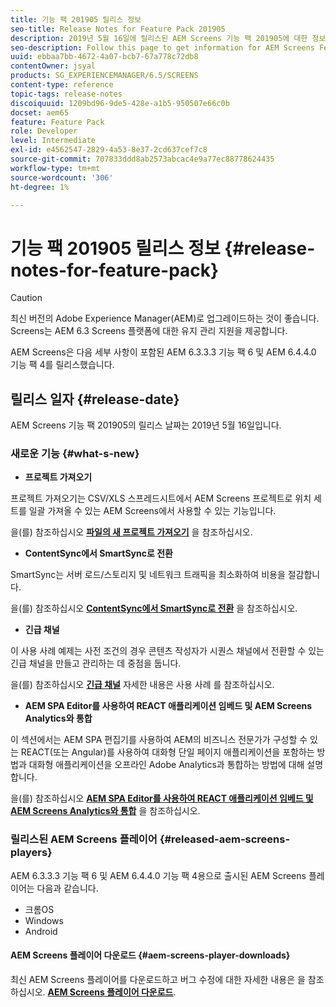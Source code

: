 ```yaml
---
title: 기능 팩 201905 릴리스 정보
seo-title: Release Notes for Feature Pack 201905
description: 2019년 5월 16일에 릴리스된 AEM Screens 기능 팩 201905에 대한 정보를 얻으려면 이 페이지를 따르십시오.
seo-description: Follow this page to get information for AEM Screens Feature Pack 201905 released on May 16, 2019.
uuid: ebbaa7bb-4672-4a07-bcb7-67a778c72db8
contentOwner: jsyal
products: SG_EXPERIENCEMANAGER/6.5/SCREENS
content-type: reference
topic-tags: release-notes
discoiquuid: 1209bd96-9de5-428e-a1b5-950507e66c0b
docset: aem65
feature: Feature Pack
role: Developer
level: Intermediate
exl-id: e4562547-2829-4a53-8e37-2cd637cef7c8
source-git-commit: 707833ddd8ab2573abcac4e9a77ec88778624435
workflow-type: tm+mt
source-wordcount: '306'
ht-degree: 1%

---
```


# 기능 팩 201905 릴리스 정보 {#release-notes-for-feature-pack}

>[!CAUTION]
>
>최신 버전의 Adobe Experience Manager(AEM)로 업그레이드하는 것이 좋습니다. Screens는 AEM 6.3 Screens 플랫폼에 대한 유지 관리 지원을 제공합니다.

AEM Screens은 다음 세부 사항이 포함된 AEM 6.3.3.3 기능 팩 6 및 AEM 6.4.4.0 기능 팩 4를 릴리스했습니다.

## 릴리스 일자 {#release-date}

AEM Screens 기능 팩 201905의 릴리스 날짜는 2019년 5월 16일입니다.

### 새로운 기능 {#what-s-new}

* **프로젝트 가져오기**

프로젝트 가져오기는 CSV/XLS 스프레드시트에서 AEM Screens 프로젝트로 위치 세트를 일괄 가져올 수 있는 AEM Screens에서 사용할 수 있는 기능입니다.

을(를) 참조하십시오 **[파일의 새 프로젝트 가져오기](project-importer.md)** 을 참조하십시오.

* **ContentSync에서 SmartSync로 전환**

SmartSync는 서버 로드/스토리지 및 네트워크 트래픽을 최소화하여 비용을 절감합니다.

을(를) 참조하십시오 **[ContentSync에서 SmartSync로 전환](smartsync.md)** 을 참조하십시오.

* **긴급 채널**

이 사용 사례 예제는 사전 조건의 경우 콘텐츠 작성자가 시퀀스 채널에서 전환할 수 있는 긴급 채널을 만들고 관리하는 데 중점을 둡니다.

을(를) 참조하십시오 **[긴급 채널](emergency-channel.md)** 자세한 내용은 사용 사례 를 참조하십시오.

* **AEM SPA Editor를 사용하여 REACT 애플리케이션 임베드 및 AEM Screens Analytics와 통합**

이 섹션에서는 AEM SPA 편집기를 사용하여 AEM의 비즈니스 전문가가 구성할 수 있는 REACT(또는 Angular)를 사용하여 대화형 단일 페이지 애플리케이션을 포함하는 방법과 대화형 애플리케이션을 오프라인 Adobe Analytics과 통합하는 방법에 대해 설명합니다.

을(를) 참조하십시오 **[AEM SPA Editor를 사용하여 REACT 애플리케이션 임베드 및 AEM Screens Analytics와 통합](embedding-react-app.md)** 을 참조하십시오.

### 릴리스된 AEM Screens 플레이어  {#released-aem-screens-players}

AEM 6.3.3.3 기능 팩 6 및 AEM 6.4.4.0 기능 팩 4용으로 출시된 AEM Screens 플레이어는 다음과 같습니다.

* 크롬OS
* Windows
* Android

#### AEM Screens 플레이어 다운로드  {#aem-screens-player-downloads}

최신 AEM Screens 플레이어를 다운로드하고 버그 수정에 대한 자세한 내용은 을 참조하십시오. **[AEM Screens 플레이어 다운로드](https://download.macromedia.com/screens/)**.
